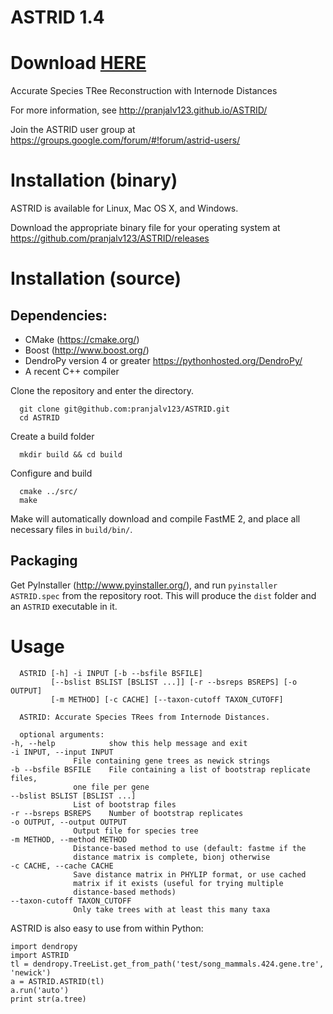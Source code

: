 # ASTRID 1.4

# Download [HERE](https://github.com/pranjalv123/ASTRID/releases)

Accurate Species TRee Reconstruction with Internode Distances

For more information, see http://pranjalv123.github.io/ASTRID/

Join the ASTRID user group at https://groups.google.com/forum/#!forum/astrid-users/

# Installation (binary)

ASTRID is available for Linux, Mac OS X, and Windows. 

Download the appropriate binary file for your operating system at https://github.com/pranjalv123/ASTRID/releases

# Installation (source)

## Dependencies:
   - CMake (https://cmake.org/)
   - Boost (http://www.boost.org/)
   - DendroPy version 4 or greater https://pythonhosted.org/DendroPy/
   - A recent C++ compiler
   
Clone the repository and enter the directory.

      git clone git@github.com:pranjalv123/ASTRID.git
      cd ASTRID

Create a build folder

      mkdir build && cd build

Configure and build

      cmake ../src/
      make

Make will automatically download and compile FastME 2, and place all
necessary files in `build/bin/`.

## Packaging

Get PyInstaller (http://www.pyinstaller.org/), and run `pyinstaller
ASTRID.spec` from the repository root. This will produce the `dist`
folder and an `ASTRID` executable in it.

# Usage
      ASTRID [-h] -i INPUT [-b --bsfile BSFILE]
             [--bslist BSLIST [BSLIST ...]] [-r --bsreps BSREPS] [-o OUTPUT]
             [-m METHOD] [-c CACHE] [--taxon-cutoff TAXON_CUTOFF]

      ASTRID: Accurate Species TRees from Internode Distances.

      optional arguments:
	-h, --help            show this help message and exit
	-i INPUT, --input INPUT
			      File containing gene trees as newick strings
	-b --bsfile BSFILE    File containing a list of bootstrap replicate files,
			      one file per gene
	--bslist BSLIST [BSLIST ...]
			      List of bootstrap files
	-r --bsreps BSREPS    Number of bootstrap replicates
	-o OUTPUT, --output OUTPUT
			      Output file for species tree
	-m METHOD, --method METHOD
			      Distance-based method to use (default: fastme if the
			      distance matrix is complete, bionj otherwise
	-c CACHE, --cache CACHE
			      Save distance matrix in PHYLIP format, or use cached
			      matrix if it exists (useful for trying multiple
			      distance-based methods)
	--taxon-cutoff TAXON_CUTOFF
			      Only take trees with at least this many taxa

ASTRID is also easy to use from within Python:

    import dendropy
    import ASTRID
    tl = dendropy.TreeList.get_from_path('test/song_mammals.424.gene.tre', 'newick')
    a = ASTRID.ASTRID(tl)
    a.run('auto')
    print str(a.tree)
    
    
